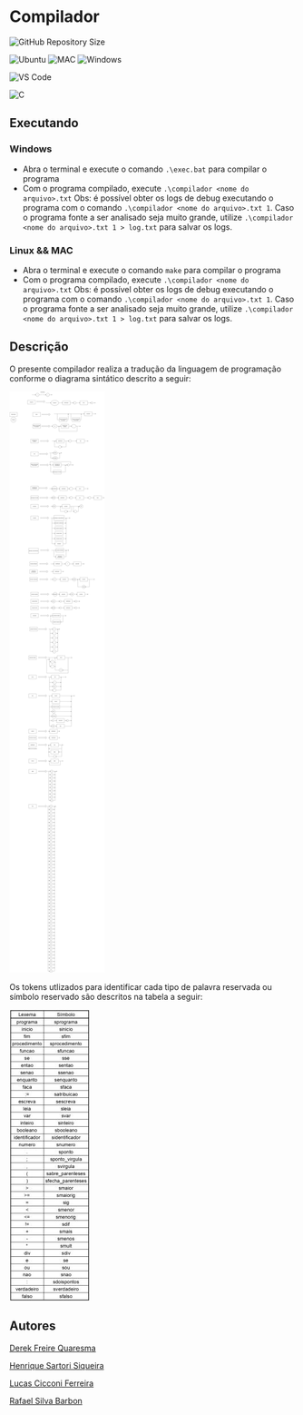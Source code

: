 # Compilador

![GitHub Repository Size](https://img.shields.io/github/repo-size/RafaelBarbon/Compilador?label=Repository%20Size&style=for-the-badge)

![Ubuntu](https://img.shields.io/badge/Ubuntu-E95420?style=for-the-badge&logo=ubuntu&logoColor=white)
![MAC](https://img.shields.io/badge/MAC-000000?style=for-the-badge&logo=macos&logoColor=white)
![Windows](https://img.shields.io/badge/Windows-0078D6?style=for-the-badge&logo=windows&logoColor=white)

![VS Code](https://img.shields.io/badge/Visual_Studio_Code-0078D4?style=for-the-badge&logo=visual%20studio%20code&logoColor=white)

![C](https://img.shields.io/badge/C-00599C?style=for-the-badge&logo=c&logoColor=white)

## Executando
### Windows
* Abra o terminal e execute o comando `.\exec.bat` para compilar o programa
* Com o programa compilado, execute `.\compilador <nome do arquivo>.txt`
Obs: é possível obter os logs de debug executando o programa com o comando `.\compilador <nome do arquivo>.txt 1`. Caso o programa fonte a ser analisado seja muito grande, utilize `.\compilador <nome do arquivo>.txt 1 > log.txt` para salvar os logs.

### Linux && MAC
* Abra o terminal e execute o comando `make` para compilar o programa
* Com o programa compilado, execute `.\compilador <nome do arquivo>.txt`
Obs: é possível obter os logs de debug executando o programa com o comando `.\compilador <nome do arquivo>.txt 1`. Caso o programa fonte a ser analisado seja muito grande, utilize `.\compilador <nome do arquivo>.txt 1 > log.txt` para salvar os logs.

## Descrição
O presente compilador realiza a tradução da linguagem de programação conforme o diagrama sintático descrito a seguir:

![Diagrama sintático](diagrama%20sintatico.png)

Os tokens utlizados para identificar cada tipo de palavra reservada ou símbolo reservado são descritos na tabela a seguir:

![Tabela lexema-símbolo](Tabela_Lexama-Simbolo.jpeg)

## Autores
[Derek Freire Quaresma](https://github.com/derekfq)

[Henrique Sartori Siqueira](https://github.com/h-ssiqueira)

[Lucas Cicconi Ferreira](https://github.com/LucasCicconi)

[Rafael Silva Barbon](https://github.com/RafaelBarbon)
